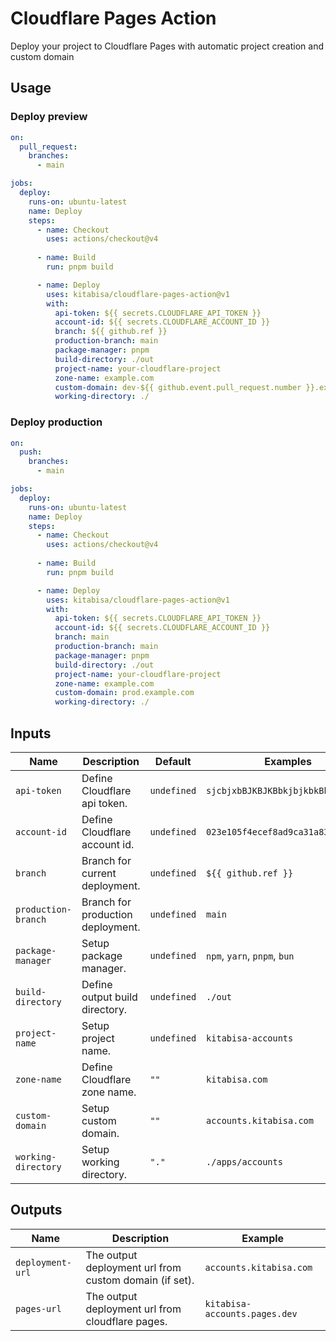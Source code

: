 # Cloudflare Pages Action

Deploy your project to Cloudflare Pages with automatic project creation and custom domain

## Usage

### Deploy preview

```yaml
on:
  pull_request:
    branches:
      - main

jobs:
  deploy:
    runs-on: ubuntu-latest
    name: Deploy
    steps:
      - name: Checkout
        uses: actions/checkout@v4
      
      - name: Build
        run: pnpm build

      - name: Deploy
        uses: kitabisa/cloudflare-pages-action@v1
        with:
          api-token: ${{ secrets.CLOUDFLARE_API_TOKEN }}
          account-id: ${{ secrets.CLOUDFLARE_ACCOUNT_ID }}
          branch: ${{ github.ref }}
          production-branch: main
          package-manager: pnpm
          build-directory: ./out
          project-name: your-cloudflare-project
          zone-name: example.com
          custom-domain: dev-${{ github.event.pull_request.number }}.example.com
          working-directory: ./
```

### Deploy production

```yaml
on:
  push:
    branches:
      - main

jobs:
  deploy:
    runs-on: ubuntu-latest
    name: Deploy
    steps:
      - name: Checkout
        uses: actions/checkout@v4
      
      - name: Build
        run: pnpm build

      - name: Deploy
        uses: kitabisa/cloudflare-pages-action@v1
        with:
          api-token: ${{ secrets.CLOUDFLARE_API_TOKEN }}
          account-id: ${{ secrets.CLOUDFLARE_ACCOUNT_ID }}
          branch: main
          production-branch: main
          package-manager: pnpm
          build-directory: ./out
          project-name: your-cloudflare-project
          zone-name: example.com
          custom-domain: prod.example.com
          working-directory: ./
```

## Inputs

| Name                  | Description                       | Default       | Examples                              |
| --------------------- | --------------------------------- | ------------- | ------------------------------------- |
| `api-token`           | Define Cloudflare api token.      | `undefined`   | `sjcbjxbBJKBJKBbkjbjkbkBkbjkBjkbk`    |
| `account-id`          | Define Cloudflare account id.     | `undefined`   | `023e105f4ecef8ad9ca31a8372d0c353`    |
| `branch`              | Branch for current deployment.    | `undefined`   | `${{ github.ref }}`                   |
| `production-branch`   | Branch for production deployment. | `undefined`   | `main`                                |
| `package-manager`     | Setup package manager.            | `undefined`   | `npm`, `yarn`, `pnpm`, `bun`          |
| `build-directory`     | Define output build directory.    | `undefined`   | `./out`                               |
| `project-name`        | Setup project name.               | `undefined`   | `kitabisa-accounts`                   |
| `zone-name`           | Define Cloudflare zone name.      | `""`          | `kitabisa.com`                        |
| `custom-domain`       | Setup custom domain.              | `""`          | `accounts.kitabisa.com`               |
| `working-directory`   | Setup working directory.          | `"."`         | `./apps/accounts`                     |

## Outputs

| Name              | Description                                               | Example                       |
| ----------------- | --------------------------------------------------------- | ----------------------------- |
| `deployment-url`  | The output deployment url from custom domain (if set).    | `accounts.kitabisa.com`       |
| `pages-url`       | The output deployment url from cloudflare pages.          | `kitabisa-accounts.pages.dev` |
